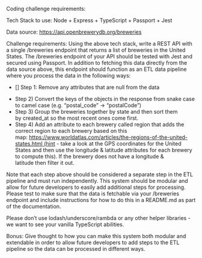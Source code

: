 Coding challenge requirements:

Tech Stack to use: Node + Express + TypeScript + Passport + Jest

Data source: https://api.openbrewerydb.org/breweries

Challenge requirements: Using the above tech stack, write a REST API with a single /breweries endpoint that returns a list of breweries in the United States. The /breweries endpoint of your API should be tested with Jest and secured using Passport. In addition to fetching this data directly from the data source above, this endpoint should function as an ETL data pipeline where you process the data in the following ways:

- [] Step 1: Remove any attributes that are null from the data
* Step 2) Convert the keys of the objects in the response from snake case to camel case (e.g. “postal_code” -> “postalCode”)
* Step 3) Group the breweries together by state and then sort them by created_at so the most recent ones come first.
* Step 4) Add an attribute to each brewery called region that adds the correct region to each brewery based on this map: https://www.worldatlas.com/articles/the-regions-of-the-united-states.html (hint - take a look at the GPS coordinates for the United States and then use the longitude & latitude attributes for each brewery to compute this). If the brewery does not have a longitude & latitude then filter it out.

Note that each step above should be considered a separate step in the ETL pipeline and must run independently. This system should be modular and allow for future developers to easily add additional steps for processing. Please test to make sure that the data is fetchable via your /breweries endpoint and include instructions for how to do this in a README.md as part of the documentation.

Please don’t use lodash/underscore/rambda or any other helper libraries - we want to see your vanilla TypeScript abilities. 

Bonus: Give thought to how you can make this system both modular and extendable in order to allow future developers to add steps to the ETL pipeline so the data can be processed in different ways.
